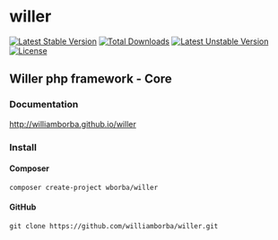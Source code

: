 willer
===========
[![Latest Stable Version](https://poser.pugx.org/wborba/willer-core/v/stable)](https://packagist.org/packages/wborba/willer-core)
[![Total Downloads](https://poser.pugx.org/wborba/willer-core/downloads)](https://packagist.org/packages/wborba/willer-core)
[![Latest Unstable Version](https://poser.pugx.org/wborba/willer-core/v/unstable)](https://packagist.org/packages/wborba/willer-core)
[![License](https://poser.pugx.org/wborba/willer-core/license)](https://packagist.org/packages/wborba/willer-core)

## Willer php framework - Core

### Documentation

http://williamborba.github.io/willer

### Install

#### Composer

`composer create-project wborba/willer`

#### GitHub

`git clone https://github.com/williamborba/willer.git`